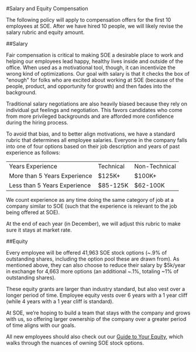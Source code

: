 #Salary and Equity Compensation

The following policy will apply to compensation offers for the first 10 employees at SOE. After we have hired 10 people, we will likely revise the salary rubric and equity amount.

##Salary

Fair compensation is critical to making SOE a desirable place to work and helping our employees lead happy, healthy lives inside and outside of the office. When used as a motivational tool, though, it can incentivize the wrong kind of optimizations. Our goal with salary is that it checks the box of "enough" for folks who are excited about working at SOE (because of the people, product, and opportunity for growth) and then fades into the background.

Traditional salary negotiations are also heavily biased because they rely on individual gut feelings and negotiation. This favors candidates who come from more privileged backgrounds and are afforded more confidence during the hiring process.

To avoid that bias, and to better align motivations, we have a standard rubric that determines all employee salaries. Everyone in the company falls into one of four options based on their job description and years of past experience as follows:

<table>
  <tr>
    <td>Years Experience</td>
    <td>Technical</td>
    <td>Non-Technical</td>
  </tr>
  <tr>
    <td>More than 5 Years Experience</td>
    <td>$125K+</td>
    <td>$100K+</td>
  </tr>
  <tr>
    <td>Less than 5 Years Experience</td>
    <td>$85-125K</td>
    <td>$62-100K</td>
  </tr>
</table>


We count experience as any time doing the same category of job at a company similar to SOE (such that the experience is relevant to the job being offered at SOE).

At the end of each year (in December), we will adjust this rubric to make sure it stays at market rate.

##Equity

Every employee will be offered 41,963 SOE stock options (~.9% of outstanding shares, including the option pool these are drawn from). As mentioned above, they can also choose to reduce their salary by $5k/year in exchange for 4,663 more options (an additional ~.1%, totaling ~1% of outstanding shares).

These equity grants are larger than industry standard, but also vest over a longer period of time. Employee equity vests over 6 years with a 1 year cliff (while 4 years with a 1 year cliff is standard).

At SOE, we’re hoping to build a team that stays with the company and grows with us, so offering larger ownership of the company over a greater period of time aligns with our goals.

All new employees should also check out our [Guide to Your Equity](https://github.com/jtylynn/handbook/blob/master/Hiring%20Documents/Guide%20to%20Your%20Equity.md), which walks through the nuances of owning SOE stock options.
